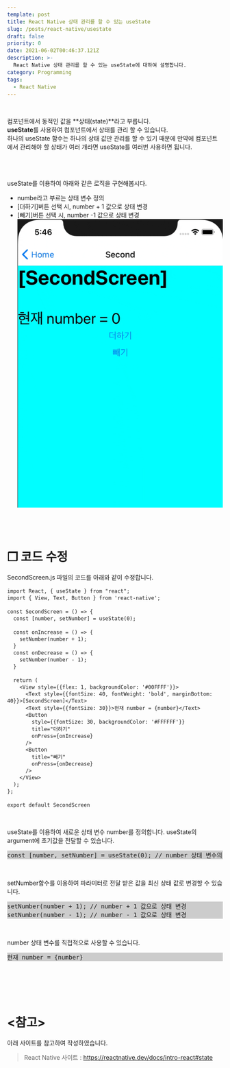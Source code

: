 ```yaml
---
template: post
title: React Native 상태 관리를 할 수 있는 useState
slug: /posts/react-native/usestate
draft: false
priority: 0
date: 2021-06-02T00:46:37.121Z
description: >-
  React Native 상태 관리를 할 수 있는 useState에 대하여 설명합니다.
category: Programming
tags:
  - React Native
---
```


<br>

컴포넌트에서 동적인 값을 **상태(state)**라고 부릅니다.  
**useState**를 사용하여 컴포넌트에서 상태를 관리 할 수 있습니다.  
하나의 useState 함수는 하나의 상태 값만 관리를 할 수 있기 때문에 만약에 컴포넌트에서 관리해야 할 상태가 여러 개라면 useState를 여러번 사용하면 됩니다.
<br><br><br><br>





useState를 이용하여 아래와 같은 로직을 구현해봅시다.
- numbe라고 부르는 상태 변수 정의
- [더하기]버튼 선택 시, number + 1 값으로 상태 변경
- [빼기]버튼 선택 시, number -1 값으로 상태 변경  
![](/media/react-native-usestate.gif)
<br><br><br><br>





# **❐ 코드 수정**
SecondScreen.js 파일의 코드를 아래와 같이 수정합니다.
```
import React, { useState } from "react";
import { View, Text, Button } from 'react-native';

const SecondScreen = () => {
  const [number, setNumber] = useState(0);

  const onIncrease = () => {
    setNumber(number + 1);
  }
  const onDecrease = () => {
    setNumber(number - 1);
  }

  return (
    <View style={{flex: 1, backgroundColor: '#00FFFF'}}>
      <Text style={{fontSize: 40, fontWeight: 'bold', marginBottom: 40}}>[SecondScreen]</Text>
      <Text style={{fontSize: 30}}>현재 number = {number}</Text>
      <Button
        style={{fontSize: 30, backgroundColor: '#FFFFFF'}}
        title="더하기"
        onPress={onIncrease}
      />
      <Button
        title="빼기"
        onPress={onDecrease}
      />
    </View>
  );
};

export default SecondScreen
```
<br>

useState를 이용하여 새로운 상태 변수 number를 정의합니다.
useState의 argument에 초기값을 전달할 수 있습니다.  
<pre style="background: #ccc">
const [number, setNumber] = useState(0); // number 상태 변수의 초기값을 0으로 전달  
</pre>
<br>

setNumber함수를 이용하여 파라미터로 전달 받은 값을 최신 상태 값로 변경할 수 있습니다.
<pre style="background: #ccc">
setNumber(number + 1); // number + 1 값으로 상태 변경  
setNumber(number - 1); // number - 1 값으로 상태 변경
</pre>
<br>

number 상태 변수를 직접적으로 사용할 수 있습니다.
<pre style="background: #ccc">
<Text style={{fontSize: 30}}>현재 number = {number}</Text>
</pre>
<br><br><br><br>





# **<참고>**
아래 사이트를 참고하여 작성하였습니다.
> React Native 사이트 : https://reactnative.dev/docs/intro-react#state

<br><br>